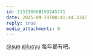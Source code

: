 ```yaml
---
id: 115230068199245771
date: 2025-09-19T08:41:44.310Z
reply: true
media_attachments: 0
---
```


<p><span class="h-card" translate="no"><a href="https://jiong.us/@sun" class="u-url mention" rel="nofollow noopener" target="_blank">@<span>sun</span></a></span> <span class="h-card" translate="no"><a href="https://biii.li/@luoyu" class="u-url mention" rel="nofollow noopener" target="_blank">@<span>luoyu</span></a></span> 每年都有吧。</p>
